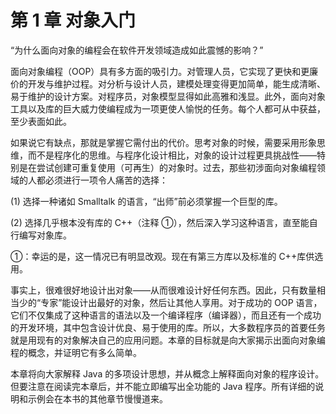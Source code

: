 # 第 1 章 对象入门

“为什么面向对象的编程会在软件开发领域造成如此震憾的影响？”

面向对象编程（OOP）具有多方面的吸引力。对管理人员，它实现了更快和更廉价的开发与维护过程。对分析与设计人员，建模处理变得更加简单，能生成清晰、易于维护的设计方案。对程序员，对象模型显得如此高雅和浅显。此外，面向对象工具以及库的巨大威力使编程成为一项更使人愉悦的任务。每个人都可从中获益，至少表面如此。

如果说它有缺点，那就是掌握它需付出的代价。思考对象的时候，需要采用形象思维，而不是程序化的思维。与程序化设计相比，对象的设计过程更具挑战性——特别是在尝试创建可重复使用（可再生）的对象时。过去，那些初涉面向对象编程领域的人都必须进行一项令人痛苦的选择：

(1) 选择一种诸如 Smalltalk 的语言，“出师”前必须掌握一个巨型的库。

(2) 选择几乎根本没有库的 C++（注释 ①），然后深入学习这种语言，直至能自行编写对象库。

①：幸运的是，这一情况已有明显改观。现在有第三方库以及标准的 C++库供选用。

事实上，很难很好地设计出对象——从而很难设计好任何东西。因此，只有数量相当少的“专家”能设计出最好的对象，然后让其他人享用。对于成功的 OOP 语言，它们不仅集成了这种语言的语法以及一个编译程序（编译器），而且还有一个成功的开发环境，其中包含设计优良、易于使用的库。所以，大多数程序员的首要任务就是用现有的对象解决自己的应用问题。本章的目标就是向大家揭示出面向对象编程的概念，并证明它有多么简单。

本章将向大家解释 Java 的多项设计思想，并从概念上解释面向对象的程序设计。但要注意在阅读完本章后，并不能立即编写出全功能的 Java 程序。所有详细的说明和示例会在本书的其他章节慢慢道来。
